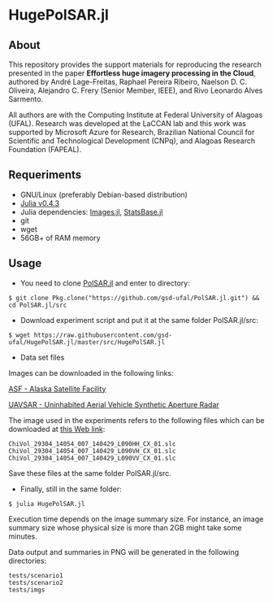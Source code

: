 # HugePolSAR.jl

## About

This repository provides the support materials for reproducing the research presented in the paper **Effortless huge imagery processing in the Cloud**, authored by André Lage-Freitas, Raphael Pereira Ribeiro, Naelson D. C. Oliveira, Alejandro C. Frery (Senior Member, IEEE), and Rivo Leonardo Alves Sarmento. 

All authors are with the Computing Institute at Federal University of Alagoas (UFAL). Research was developed at the LaCCAN lab and this work was supported by Microsoft Azure for Research, Brazilian National Council for Scientific and Technological Development (CNPq), and Alagoas Research Foundation (FAPEAL).

## Requeriments

* GNU/Linux (preferably Debian-based distribution)
* [Julia v0.4.3](http://julialang.org/downloads/)
* Julia dependencies: [Images.jl](https://github.com/timholy/Images.jl), [StatsBase.jl](https://github.com/JuliaStats/StatsBase.jl)
* git
* wget
* 56GB+ of RAM memory

## Usage

* You need to clone [PolSAR.jl](https://github.com/gsd-ufal/PolSAR.jl.git) and enter to directory:

```
$ git clone Pkg.clone("https://github.com/gsd-ufal/PolSAR.jl.git") && cd PolSAR.jl/src
```

* Download experiment script and put it at the same folder PolSAR.jl/src:

```
$ wget https://raw.githubusercontent.com/gsd-ufal/HugePolSAR.jl/master/src/HugePolSAR.jl
```

* Data set files

Images can be downloaded in the following links:

[ASF - Alaska Satellite Facility](https://vertex.daac.asf.alaska.edu/#)

[UAVSAR - Uninhabited Aerial Vehicle Synthetic Aperture Radar](http://uavsar.jpl.nasa.gov/cgi-bin/download.pl)

The image used in the experiments refers to the following files which can be downloaded at [this Web link](http://uavsar.jpl.nasa.gov/cgi-bin/product.pl?jobName=ChiVol_29304_14054_007_140429_L090_CX_01):

```
ChiVol_29304_14054_007_140429_L090HH_CX_01.slc
ChiVol_29304_14054_007_140429_L090VH_CX_01.slc
ChiVol_29304_14054_007_140429_L090VV_CX_01.slc
```
 
Save these files at the same folder PolSAR.jl/src. 

* Finally, still in the same folder:

```
$ julia HugePolSAR.jl
```

Execution time depends on the image summary size. For instance, an image summary size whose physical size is more than 2GB might take some minutes.

Data output and summaries in PNG will be generated in the following directories:

```
tests/scenario1
tests/scenario2
tests/imgs
```
